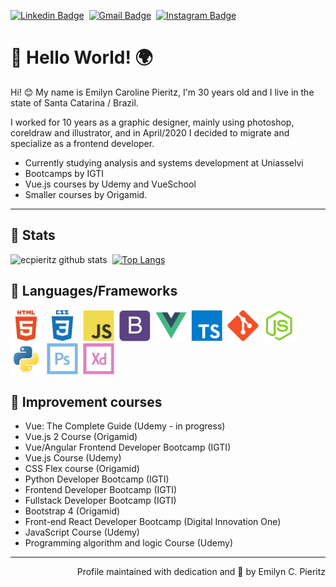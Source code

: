 [![Linkedin Badge](https://img.shields.io/badge/-LinkedIn-blue?style=flat-square&logo=Linkedin&logoColor=white&link=https://www.linkedin.com/in/ecpieritz/)](https://www.linkedin.com/in/ecpieritz/)&nbsp;
[![Gmail Badge](https://img.shields.io/badge/-Gmail-c14438?style=flat-square&logo=Gmail&logoColor=white&link=mailto:ecpieritz@gmail.com)](mailto:ecpieritz@gmail.com)&nbsp;
[![Instagram Badge](https://img.shields.io/badge/-Instagram-purple?style=flat-square&logo=Instagram&logoColor=white&link=https://www.instagram.com/ecpieritz/)](https://www.instagram.com/ecpieritz/)

# 👋 Hello World! 🌍

Hi! :blush: My name is Emilyn Caroline Pieritz, I'm 30 years old and I live in the state of Santa Catarina / Brazil.

I worked for 10 years as a graphic designer, mainly using photoshop, coreldraw and illustrator, and in April/2020 I decided to migrate and specialize as a frontend developer. 

- Currently studying analysis and systems development at Uniasselvi
- Bootcamps by IGTI
- Vue.js courses by Udemy and VueSchool
- Smaller courses by Origamid.

---

## 💬 Stats 

![ecpieritz github stats](https://github-readme-stats.vercel.app/api?username=ecpieritz&show_icons=true&theme=radical)<span>&nbsp;&nbsp;</span>[![Top Langs](https://github-readme-stats.vercel.app/api/top-langs/?username=ecpieritz&layout=compact&theme=radical)](https://github.com/ecpieritz/github-readme-stats)

## :minidisc: Languages/Frameworks 

<p align="left">
    <img src="https://raw.githubusercontent.com/devicons/devicon/master/icons/html5/html5-plain-wordmark.svg" alt="html5" width="50" height="50" />&nbsp;
    <img src="https://raw.githubusercontent.com/devicons/devicon/master/icons/css3/css3-plain-wordmark.svg" alt="css3" width="50" height="50" />&nbsp;
    <img src="https://raw.githubusercontent.com/devicons/devicon/master/icons/javascript/javascript-original.svg" alt="javascript" width="50" height="50" />&nbsp;
    <img src="https://raw.githubusercontent.com/devicons/devicon/master/icons/bootstrap/bootstrap-plain.svg" alt="bootstrap" width="50" height="50" />&nbsp;
    <img src="https://raw.githubusercontent.com/devicons/devicon/master/icons/vuejs/vuejs-original.svg" alt="vue" width="50" height="50" />&nbsp;
    <img src="https://raw.githubusercontent.com/devicons/devicon/master/icons/typescript/typescript-plain.svg" alt="typescript" width="50" height="50" />&nbsp;
    <img src="https://raw.githubusercontent.com/devicons/devicon/master/icons/git/git-plain.svg" alt="git" width="50" height="50" />&nbsp;
    <img src="https://raw.githubusercontent.com/devicons/devicon/master/icons/nodejs/nodejs-original.svg" alt="nodejs" width="50" height="50" />&nbsp;
    <img src="https://raw.githubusercontent.com/devicons/devicon/master/icons/python/python-original.svg" alt="python" width="50" height="50" />&nbsp;
    <img src="https://raw.githubusercontent.com/devicons/devicon/master/icons/photoshop/photoshop-line.svg" alt="photoshop" width="50" height="50" />&nbsp;
    <img src="https://raw.githubusercontent.com/devicons/devicon/master/icons/xd/xd-line.svg" alt="xd" width="50" height="50" />
</p>

##  :blue_book: Improvement courses
- Vue: The Complete Guide (Udemy - in progress)
- Vue.js 2 Course (Origamid)
- Vue/Angular Frontend Developer Bootcamp (IGTI)
- Vue.js Course (Udemy)
- CSS Flex course (Origamid)
- Python Developer Bootcamp (IGTI)
- Frontend Developer Bootcamp (IGTI)
- Fullstack Developer Bootcamp (IGTI)
- Bootstrap 4 (Origamid)
- Front-end React Developer Bootcamp (Digital Innovation One)
- JavaScript Course (Udemy)
- Programming algorithm and logic Course (Udemy)

---
<p align = "right">Profile maintained with dedication and 💙 by Emilyn C. Pieritz</p>
